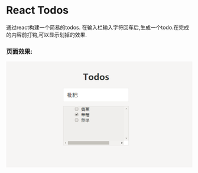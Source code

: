 # React Todos
通过react构建一个简易的todos.
在输入栏输入字符回车后,生成一个todo.在完成的内容前打钩,可以显示划掉的效果.

### 页面效果:
![](https://github.com/lestatice2016/Todo/blob/master/screenShots/show.PNG)
